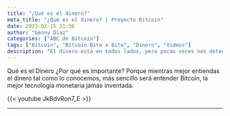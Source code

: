 ```yaml
---
title: "¿Qué es el dinero?"
meta_title: "¿Qué es el dinero? | Proyecto Bitcoin"
date: 2023-02-15 21:36
author: "Genny Diaz"
categories: ["ABC de Bitcoin"]
tags: ["Bitcoin", "Bitcoin Bite x Bite", "Dinero", "Videos"]
description: "El dinero está en todos lados, pero pocas veces nos detenemos a pensar en qué es. Empecemos por ahí."
---
```


Qué es el Dinero ¿Por qué es importante? Porque mientras mejor entiendas el dinero tal como lo conocemos, más sencillo será entender Bitcoin, la mejor tecnología monetaria jamás inventada.

{{< youtube JkBdvRon7_E >}}

<hr>
